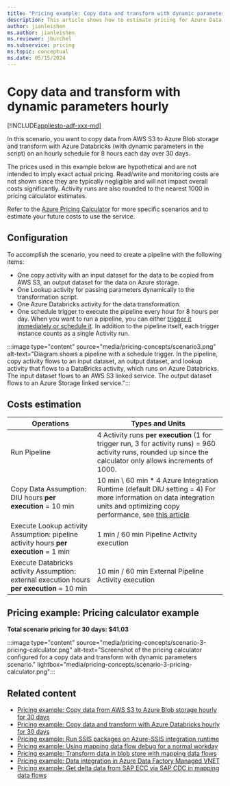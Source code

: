 ```yaml
---
title: "Pricing example: Copy data and transform with dynamic parameters hourly"
description: This article shows how to estimate pricing for Azure Data Factory to copy data and transform it with dynamic parameters every hour for 30 days.
author: jianleishen
ms.author: jianleishen
ms.reviewer: jburchel
ms.subservice: pricing
ms.topic: conceptual
ms.date: 05/15/2024
---
```


# Copy data and transform with dynamic parameters hourly

[!INCLUDE[appliesto-adf-xxx-md](includes/appliesto-adf-xxx-md.md)]

In this scenario, you want to copy data from AWS S3 to Azure Blob storage and transform with Azure Databricks (with dynamic parameters in the script) on an hourly schedule for 8 hours each day over 30 days.

The prices used in this example below are hypothetical and are not intended to imply exact actual pricing.  Read/write and monitoring costs are not shown since they are typically negligible and will not impact overall costs significantly.  Activity runs are also rounded to the nearest 1000 in pricing calculator estimates.

Refer to the [Azure Pricing Calculator](https://azure.microsoft.com/pricing/calculator/) for more specific scenarios and to estimate your future costs to use the service.

## Configuration

To accomplish the scenario, you need to create a pipeline with the following items:

- One copy activity with an input dataset for the data to be copied from AWS S3, an output dataset for the data on Azure storage.
- One Lookup activity for passing parameters dynamically to the transformation script.
- One Azure Databricks activity for the data transformation.
- One schedule trigger to execute the pipeline every hour for 8 hours per day.  When you want to run a pipeline, you can either [trigger it immediately or schedule it](concepts-pipeline-execution-triggers.md). In addition to the pipeline itself, each trigger instance counts as a single Activity run.

:::image type="content" source="media/pricing-concepts/scenario3.png" alt-text="Diagram shows a pipeline with a schedule trigger. In the pipeline, copy activity flows to an input dataset, an output dataset, and lookup activity that flows to a DataBricks activity, which runs on Azure Databricks. The input dataset flows to an AWS S3 linked service. The output dataset flows to an Azure Storage linked service.":::

## Costs estimation

| **Operations** | **Types and Units** |
| --- | --- |
| Run Pipeline | 4 Activity runs **per execution** (1 for trigger run, 3 for activity runs) = 960 activity runs, rounded up since the calculator only allows increments of 1000. |
| Copy Data Assumption: DIU hours **per execution** = 10 min | 10 min \ 60 min \* 4 Azure Integration Runtime (default DIU setting = 4) For more information on data integration units and optimizing copy performance, see [this article](copy-activity-performance.md) |
| Execute Lookup activity Assumption: pipeline activity hours **per execution** = 1 min | 1 min / 60 min Pipeline Activity execution |
| Execute Databricks activity Assumption: external execution hours **per execution** = 10 min | 10 min / 60 min External Pipeline Activity execution |

## Pricing example: Pricing calculator example

**Total scenario pricing for 30 days: $41.03**

:::image type="content" source="media/pricing-concepts/scenario-3-pricing-calculator.png" alt-text="Screenshot of the pricing calculator configured for a copy data and transform with dynamic parameters scenario." lightbox="media/pricing-concepts/scenario-3-pricing-calculator.png":::

## Related content

- [Pricing example: Copy data from AWS S3 to Azure Blob storage hourly for 30 days](pricing-examples-s3-to-blob.md)
- [Pricing example: Copy data and transform with Azure Databricks hourly for 30 days](pricing-examples-copy-transform-azure-databricks.md)
- [Pricing example: Run SSIS packages on Azure-SSIS integration runtime](pricing-examples-ssis-on-azure-ssis-integration-runtime.md)
- [Pricing example: Using mapping data flow debug for a normal workday](pricing-examples-mapping-data-flow-debug-workday.md)
- [Pricing example: Transform data in blob store with mapping data flows](pricing-examples-transform-mapping-data-flows.md)
- [Pricing example: Data integration in Azure Data Factory Managed VNET](pricing-examples-data-integration-managed-vnet.md)
- [Pricing example: Get delta data from SAP ECC via SAP CDC in mapping data flows](pricing-examples-get-delta-data-from-sap-ecc.md)